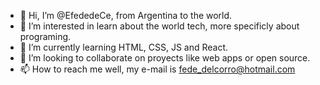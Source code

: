 - 👋 Hi, I’m @EfededeCe, from Argentina to the world.
- 👀 I’m interested in learn about the world tech, more specificly about programing.
- 🌱 I’m currently learning HTML, CSS, JS and React.
- 💞️ I’m looking to collaborate on proyects like web apps or open source.
- 📫 How to reach me well, my e-mail is fede_delcorro@hotmail.com

<!---
EfededeCe/EfededeCe is a ✨ special ✨ repository because its `README.md` (this file) appears on your GitHub profile.
You can click the Preview link to take a look at your changes.
--->
